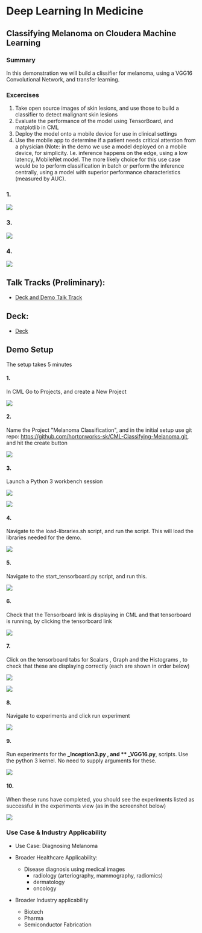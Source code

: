 # Deep Learning In Medicine 
## Classifying Melanoma on Cloudera Machine Learning   


### Summary

In this demonstration we will build a clissifier for melanoma, using a VGG16 Convolutional Network, 
and transfer learning.  

### Excercises  

1. Take open source images of skin lesions, and use those to build a classifier to detect malignant skin lesions
2. Evaluate the performance of the model using TensorBoard, and matplotlib in CML
3. Deploy the model onto a mobile device for use in clinical settings
4. Use the mobile app to determine if a patient needs critical attention from a physician (Note: in the demo we use a model deployed on a mobile device, for simplicity.  I.e. inference happens on the edge, using a low latency, MobileNet model.  The more likely choice for this use case would be to perform classification in batch or perform the inference centrally, using a model with superior performance characteristics (measured by AUC).

### 1.

![](images/ISIC.PNG)

### 3.
![](images/TensorboardGraphs.PNG)


### 4.

![](images/Mobile.PNG)


## Talk Tracks (Preliminary):

- [Deck and Demo Talk Track](https://rebrand.ly/6t1d66b)


## Deck:

- [De](https://rebrand.ly/nrdz1m)[ck](https://rebrand.ly/nrdz1m)



## Demo Setup

The setup takes 5 minutes



#### 1. 

In CML Go to Projects, and create a New Project

 

![](images/CreateProject.PNG)

 


#### 2. 

Name the Project "Melanoma Classification", and in the initial setup use git repo: 
https://github.com/hortonworks-sk/CML-Classifying-Melanoma.git, 
and hit the create button



![](images/CreateProject2.PNG)



#### 3. 

Launch a Python 3 workbench session


![](images/OpenSession.PNG)

![](images/OpenSession2.PNG)


#### 4. 

Navigate to the load-libraries.sh script, and run the script. This will load the libraries needed for the demo.

![](images/InstallLibraries.PNG)

#### 5. 

Navigate to the start_tensorboard.py script, and run this.  


![](images/StartTensorboard.PNG)


#### 6.

Check that the Tensorboard link is displaying in CML and that tensorboard is running, by clicking the tensorboard link



![](images/OpenTensorboard.PNG)


#### 7. 

Click on the tensorboard tabs for Scalars , Graph and the Histograms , to check that these are displaying correctly (each are shown in order below)


![](images/TensorboardGraphs.PNG)

![](images/TensorboardHistograms.PNG)


#### 8. 

Navigate to experiments and click run experiment


![](images/Experiments.PNG)


#### 9. 

Run experiments for the **_Inception3.py , and ** _VGG16.py**, scripts.  Use the python 3 kernel. No need to supply arguments for these. 

![](images/Experiments-Inception.PNG)



#### 10. 

When these runs have completed, you should see the experiments listed as successful in the experiments view (as in the screenshot below)



![](images/Experiments-List.PNG)



### Use Case & Industry Applicability

- Use Case:  Diagnosing Melanoma
- Broader Healthcare Applicability:
  - Disease diagnosis using medical images
    - radiology (arteriography, mammography, radiomics)
    - dermatology
    - oncology

- Broader Industry applicability
  - Biotech
  - Pharma
  - Semiconductor Fabrication

